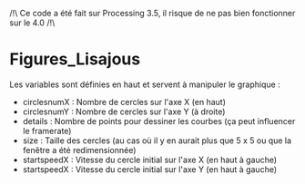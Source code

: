 /!\ Ce code a été fait sur Processing 3.5, il risque de ne pas bien fonctionner sur le 4.0 /!\

# Figures_Lisajous
Les variables sont définies en haut et servent à manipuler le graphique :
- circlesnumX : Nombre de cercles sur l'axe X (en haut)
- circlesnumY : Nombre de cercles sur l'axe Y (à droite)
- details : Nombre de points pour dessiner les courbes (ça peut influencer le framerate)
- size : Taille des cercles (au cas où il y en aurait plus que 5 x 5 ou que la fenêtre a été redimensionnée)
- startspeedX : Vitesse du cercle initial sur l'axe X (en haut à gauche)
- startspeedX : Vitesse du cercle initial sur l'axe Y (en haut à gauche)
